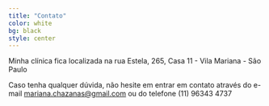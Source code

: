 ```yaml
---
title: "Contato"
color: white
bg: black
style: center
---
```


Minha clínica fica localizada na rua Estela, 265, Casa 11 - Vila Mariana - São Paulo

Caso tenha qualquer dúvida, não hesite em entrar em contato através do e-mail mariana.chazanas@gmail.com ou do telefone (11) 96343 4737 
